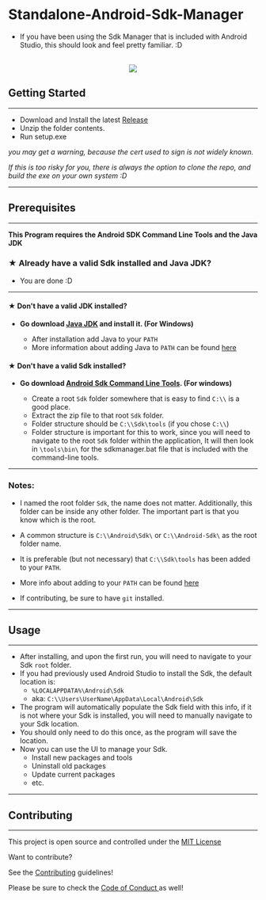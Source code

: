 # Standalone-Android-Sdk-Manager

* If you have been using the Sdk Manager that is included with Android Studio, this should look and feel pretty familiar. :D

<p align="center">
  <br>
  <img src="https://i.imgur.com/zj5ccIs.png">
</p>

## Getting Started
---
   * Download and Install the latest [Release](https://github.com/GlassToeStudio/Standalone-Android-Sdk-Manager/releases)
   * Unzip the folder contents.
   * Run setup.exe

   *you may get a warning, because the cert used to sign is not widely known.*

   *If this is too risky for you, there is always the option to clone the repo, and build the exe on your own system :D*

---
## Prerequisites
---

__This Program requires the Android SDK Command Line Tools and the Java JDK__
### ★ Already have a valid Sdk installed and Java JDK?
* You are done :D

---

#### ★ Don't have a valid JDK installed?

 * __Go download [Java JDK](https://www.oracle.com/technetwork/java/javase/downloads/jdk8-downloads-2133151.html) and install it. (For Windows)__

    * After installation add Java to your `PATH`
    * More information about adding Java to `PATH` can be found [here](https://javatutorial.net/set-java-home-windows-10)

#### ★ Don't have a valid Sdk installed?

  * __Go download [Android Sdk Command Line Tools](https://developer.android.com/studio#downloads). (For windows)__

    * Create a root `Sdk` folder somewhere that is easy to find `C:\\` is a good place.
    * Extract the zip file to that root `Sdk` folder.
    * Folder structure should be `C:\\Sdk\tools` (if you chose `C:\\`)
    * Folder structure is important for this to work, since you will need to navigate to the root `Sdk` folder within the application, It will then look in `\tools\bin\` for the sdkmanager.bat file that is included with the command-line tools.
 
---

### Notes:
* I named the root folder `Sdk`, the name does not matter. Additionally, this folder can be inside any other folder. The important part is that you know which is the root. 
* A common structure is `C:\\Android\Sdk\` or `C:\\Android-Sdk\` as the root folder name.
* It is preferable (but not necessary) that `C:\\Sdk\tools` has been added to your `PATH`.
* More info about adding to your `PATH` can be found [here](https://www.androidcentral.com/installing-android-sdk-windows-mac-and-linux-tutorial) 


* If contributing, be sure to have `git` installed.
---

## Usage
---

* After installing, and upon the first run, you will need to navigate to your Sdk `root` folder.
* If you had previously used Android Studio to install the Sdk, the default location is:
  * `%LOCALAPPDATA%\Android\Sdk` 
  * aka: `C:\\Users\UserName\AppData\Local\Android\Sdk`
* The program will automatically populate the Sdk field with this info, if it is not where your Sdk is installed, you will need to manually navigate to your Sdk location.
* You should only need to do this once, as the program will save the location. 
* Now you can use the UI to manage your Sdk. 
  * Install new packages and tools
  * Uninstall old packages
  * Update current packages
  * etc.

---
## Contributing
---
This project is open source and controlled under the [MIT License](LICENSE) 

Want to contribute?

See the [Contributing](CONTRIBUTING.md) guidelines!

Please be sure to check the [Code of Conduct ](CODE_OF_CONDUCT.md) as well!